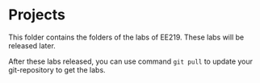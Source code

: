 # Projects

This folder contains the folders of the labs of EE219. These labs will be released later. 

After these labs released, you can use command `git pull` to update your git-repository to get the labs.
